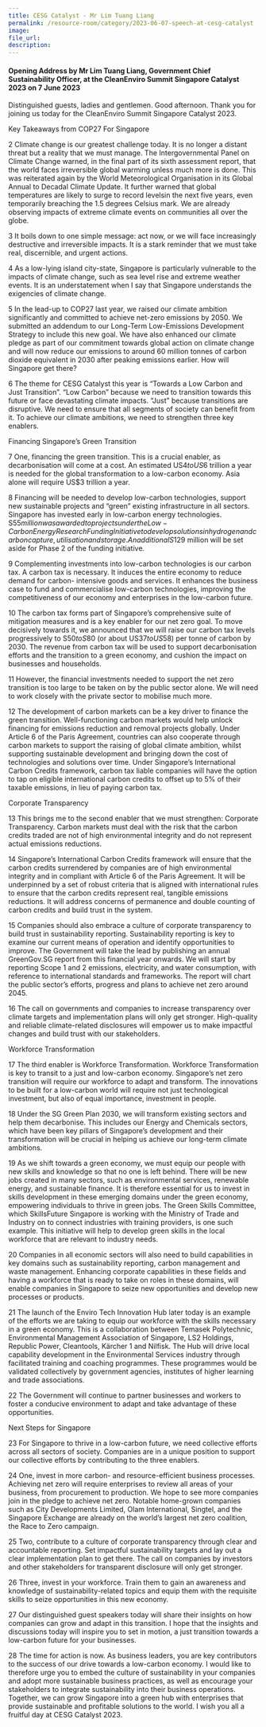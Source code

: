 ```yaml
---  
title: CESG Catalyst - Mr Lim Tuang Liang
permalink: /resource-room/category/2023-06-07-speech-at-cesg-catalyst
image:  
file_url:  
description:  
---
```

#### Opening Address by Mr Lim Tuang Liang, Government Chief Sustainability Officer, at the CleanEnviro Summit Singapore Catalyst 2023 on 7 June 2023

Distinguished guests, ladies and gentlemen. Good afternoon. Thank you for
joining us today for the CleanEnviro Summit Singapore Catalyst 2023.

Key Takeaways from COP27 For Singapore

2 Climate change is our greatest challenge today. It is no longer a distant threat but a reality that we must manage. The Intergovernmental Panel on Climate Change warned, in the final part of its sixth assessment report, that the world faces irreversible global warming unless much more is done. This was reiterated again by the World Meteorological Organisation in its Global Annual to Decadal Climate Update. It further warned that global temperatures are likely to surge to record levelsin the next five years, even temporarily breaching the 1.5 degrees Celsius mark. We are already observing impacts of extreme climate events on communities all over the globe.

3 It boils down to one simple message: act now, or we will face increasingly destructive and irreversible impacts. It is a stark reminder that we must take real, discernible, and urgent actions.

4 As a low-lying island city-state, Singapore is particularly vulnerable to the impacts of climate change, such as sea level rise and extreme weather events. It is an understatement when I say that Singapore understands the exigencies of climate change.

5 In the lead-up to COP27 last year, we raised our climate ambition significantly and committed to achieve net-zero emissions by 2050. We submitted an addendum
to our Long-Term Low-Emissions Development Strategy to include this new goal. We have also enhanced our climate pledge as part of our commitment towards
global action on climate change and will now reduce our emissions to around 60 million tonnes of carbon dioxide equivalent in 2030 after peaking emissions earlier. How will Singapore get there?

6 The theme for CESG Catalyst this year is “Towards a Low Carbon and Just Transition”. “Low Carbon” because we need to transition towards this future or face devastating climate impacts. “Just” because transitions are disruptive. We need to ensure that all segments of society can benefit from it. To achieve our climate
ambitions, we need to strengthen three key enablers.

Financing Singapore’s Green Transition

7 One, financing the green transition. This is a crucial enabler, as decarbonisation will come at a cost. An estimated US$4 to US$6 trillion a year is needed for the global transformation to a low-carbon economy. Asia alone will require US$3 trillion a year.

8 Financing will be needed to develop low-carbon technologies, support new sustainable projects and “green” existing infrastructure in all sectors. Singapore has
invested early in low-carbon energy technologies. S$55 million was awarded to projects under the Low-Carbon Energy Research Funding Initiative to develop solutions in hydrogen and carbon capture, utilisation and storage. An additional S$129 million will be set aside for Phase 2 of the funding initiative.

9 Complementing investments into low-carbon technologies is our carbon tax. A carbon tax is necessary. It induces the entire economy to reduce demand for carbon-
intensive goods and services. It enhances the business case to fund and commercialise low-carbon technologies, improving the competitiveness of our economy and enterprises in the low-carbon future.

10 The carbon tax forms part of Singapore’s comprehensive suite of mitigation measures and is a key enabler for our net zero goal. To move decisively towards it,
we announced that we will raise our carbon tax levels progressively to S$50 to S$80 (or about US$37 to US$58) per tonne of carbon by 2030. The revenue from carbon
tax will be used to support decarbonisation efforts and the transition to a green economy, and cushion the impact on businesses and households.

11 However, the financial investments needed to support the net zero transition is too large to be taken on by the public sector alone. We will need to work closely with the private sector to mobilise much more.

12 The development of carbon markets can be a key driver to finance the green transition. Well-functioning carbon markets would help unlock financing for emissions reduction and removal projects globally. Under Article 6 of the Paris Agreement, countries can also cooperate through carbon markets to support the raising of global climate ambition, whilst supporting sustainable development and bringing down the cost of technologies and solutions over time. Under Singapore’s International Carbon Credits framework, carbon tax liable companies will have the option to tap on eligible international carbon credits to offset up to 5% of their taxable emissions, in lieu of paying carbon tax.

Corporate Transparency

13 This brings me to the second enabler that we must strengthen: Corporate Transparency. Carbon markets must deal with the risk that the carbon credits traded
are not of high environmental integrity and do not represent actual emissions reductions.

14 Singapore’s International Carbon Credits framework will ensure that the carbon credits surrendered by companies are of high environmental integrity and in
compliant with Article 6 of the Paris Agreement. It will be underpinned by a set of robust criteria that is aligned with international rules to ensure that the carbon credits represent real, tangible emissions reductions. It will address concerns of permanence and double counting of carbon credits and build trust in the system.

15 Companies should also embrace a culture of corporate transparency to build trust in sustainability reporting. Sustainability reporting is key to examine our current means of operation and identify opportunities to improve. The Government will take the lead by publishing an annual GreenGov.SG report from this financial year onwards. We will start by reporting Scope 1 and 2 emissions, electricity, and water consumption, with reference to international standards and frameworks. The report will chart the public sector’s efforts, progress and plans to achieve net zero around 2045.

16 The call on governments and companies to increase transparency over climate targets and implementation plans will only get stronger. High-quality and
reliable climate-related disclosures will empower us to make impactful changes and build trust with our stakeholders.

Workforce Transformation

17 The third enabler is Workforce Transformation. Workforce Transformation is key to transit to a just and low-carbon economy. Singapore’s net zero transition will require our workforce to adapt and transform. The innovations to be built for a low-carbon world will require not just technological investment, but also of equal importance, investment in people.

18 Under the SG Green Plan 2030, we will transform existing sectors and help them decarbonise. This includes our Energy and Chemicals sectors, which have
been key pillars of Singapore’s development and their transformation will be crucial in helping us achieve our long-term climate ambitions.

19 As we shift towards a green economy, we must equip our people with new skills and knowledge so that no one is left behind. There will be new jobs created in
many sectors, such as environmental services, renewable energy, and sustainable finance. It is therefore essential for us to invest in skills development in these
emerging domains under the green economy, empowering individuals to thrive in green jobs. The Green Skills Committee, which SkillsFuture Singapore is working
with the Ministry of Trade and Industry on to connect industries with training providers, is one such example. This initiative will help to develop green skills in the local workforce that are relevant to industry needs.

20 Companies in all economic sectors will also need to build capabilities in key domains such as sustainability reporting, carbon management and waste
management. Enhancing corporate capabilities in these fields and having a workforce that is ready to take on roles in these domains, will enable companies in
Singapore to seize new opportunities and develop new processes or products.

21 The launch of the Enviro Tech Innovation Hub later today is an example of the efforts we are taking to equip our workforce with the skills necessary in a green
economy. This is a collaboration between Temasek Polytechnic, Environmental Management Association of Singapore, LS2 Holdings, Republic Power, Cleantools, Kärcher 1 and Nilfisk. The Hub will drive local capability development in the Environmental Services industry through facilitated training and coaching
programmes. These programmes would be validated collectively by government agencies, institutes of higher learning and trade associations.

22 The Government will continue to partner businesses and workers to foster a conducive environment to adapt and take advantage of these opportunities.

Next Steps for Singapore

23 For Singapore to thrive in a low-carbon future, we need collective efforts across all sectors of society. Companies are in a unique position to support our
collective efforts by contributing to the three enablers.

24 One, invest in more carbon- and resource-efficient business processes. Achieving net zero will require enterprises to review all areas of your business, from
procurement to production. We hope to see more companies join in the pledge to achieve net zero. Notable home-grown companies such as City Developments Limited, Olam International, Singtel, and the Singapore Exchange are already on the world’s largest net zero coalition, the Race to Zero campaign.

25 Two, contribute to a culture of corporate transparency through clear and accountable reporting. Set impactful sustainability targets and lay out a clear
implementation plan to get there. The call on companies by investors and other stakeholders for transparent disclosure will only get stronger.

26 Three, invest in your workforce. Train them to gain an awareness and knowledge of sustainability-related topics and equip them with the requisite skills to
seize opportunities in this new economy.

27 Our distinguished guest speakers today will share their insights on how companies can grow and adapt in this transition. I hope that the insights and
discussions today will inspire you to set in motion, a just transition towards a low-carbon future for your businesses.

28 The time for action is now. As business leaders, you are key contributors to the success of our drive towards a low-carbon economy. I would like to therefore
urge you to embed the culture of sustainability in your companies and adopt more sustainable business practices, as well as encourage your stakeholders to integrate sustainability into their business operations. Together, we can grow Singapore into a green hub with enterprises that provide sustainable and profitable solutions to the world. I wish you all a fruitful day at CESG Catalyst 2023.

